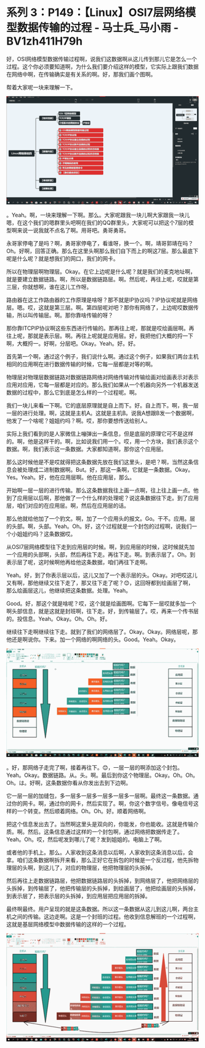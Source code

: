 # 系列 3：P149：【Linux】OSI7层网络模型数据传输的过程 - 马士兵_马小雨 - BV1zh411H79h

好，OSI网络模型数据传输过程啊，说我们这数据啊从这儿传到那儿它是怎么一个过程。这个你必须要知道啊，为什么我们要介绍这样的模型，它实际上跟我们数据在网络中啊，在传输确实是有关系的啊。好，那我们画个图啊。

帮着大家呢一块来理解一下。

![](img/00a85031b2135cf89a46f150929992ec_1.png)

。Yeah。啊，一块来理解一下啊。那么。大家呢跟我一块儿啊大家跟我一块儿嗯，在这个我们的嗯群里头吧啊在我们的QQ群里头，大家呢可以把这个7层的模型啊来说一说我就不点名了啊。用哥吧。勇哥勇哥。

永哥家停电了是吗？啊，勇哥家停电了，看谁呀，换一个。啊，靖哥郭靖在吗？Oh。好啊，回答正确。那么在这里头啊那么我们自下而上的啊这7层。那么最底下呢是什么呢？就是想我们的网口，我们的网卡。

所以在物理层啊物理层。Okay。在它上边呢是什么呢？就是我们的麦克地址啊，就是要建立数据链路。啊，所以是数据链路层。啊。然后呢，再往上呢，哎就是第三层，你就想啊，谁在这儿工作呀。

路由器在这工作路由器的工作原理是啥呀？那不就是IP协议吗？IP协议呢就是网络层。嗯。哎，这就是第三层。啊。第四层呢对吧？那你有网络了，上边呢哎数据传输，所以叫传输层。啊。那你靠啥传输的呀？

那你靠ITCPIP协议啊这些东西进行传输的。那再往上呢，那就是哎绘画层啊。再往上呢，那就是表示层。啊。再往上呢就是应用层。好，我把他们大概的捋一下啊，大概捋一。好啊，分层吧。Okay。Yeah。好。好。

首先第一个啊，通过这个例子，我们说什么啊。通过这个例子，如果我们两台主机相同的应用啊在进行数据传输的时候，它每一层都是对等的啊。

物理层对物理层数据链路对数据链路网络对网络传输对传输绘画对绘画表示对表示应用对应用，它每一层都是对应的。那么我们如果从一个机器向另外一个机器发送数据的过程中，那么它到底是怎么样的一个过程呢。啊。

我们一块儿来看一下啊。它的底层原理就是自上而下。好。自上而下。啊，我一层一层的进行处理。啊，这就是主机A。这就是主机B。说我A想跟B发一个数据啊，他发了一个啥呢？姐姐约吗？啊。哎，那你要想传送给别人。

实际上我们看到的是人家微信上嘣弹出一条信息，但是底层的原理它可不是这样的。啊，他是这样干的。啊，比如说我们用一个。哎，用一个方块，我们表示这个数据。啊，我们表示这一条数据。大家都知道啊，那你这个应用层。

那么这时候他是不是哎就得把这条数据先放在我们这里头，是吧？啊，当然这条信息会被处理成二进制数据啊。But。好，那这一条啊，它就是一条数据。Okay。Yes。Yeah。好，他在应用层啊。他在应用层，那么。

开始啊一层一层的进行传输。那么这条数据我往上画一点啊，往上往上画一点。他到了应用层以后啊，那他做了一个什么样的处理呢？说这条数据往下走。到了应用层，咱们对应的在应用层。啊，然后在应用层的话。

那么他就给他加了一个豹文。啊，加了一个应用头的报文。Go。干不。应用。层的头部。啊，头部。Yeah。Oh。好，这个过程就是一个封包的过程啊，说我们一个小姐姐约吗？这条数据哎。

从OSI7层网络模型往下走到应用层的时候。啊，到应用层的时候，这时候就先加一个应用的头部啊，头部，然后再往下走。再往下走。啊。到表示层了。Oh。到表示层了呢，这时候啊他再给他这条数据，咱们再往下走啊。

Yeah。好，到了你表示层以后，这儿又加了一个表示层的头。Okay。对吧哎这儿又有啊，那他继续又往下走了，那又往下走了呢？😊，这回呀都到绘画层了啊，那么绘画层这儿，他继续把这条数据。处理。Yeah。

Good。好，那这个就是啥呢？哎，这个就是绘画图啊。它每下一层哎就多加一个啊头部信息，就是这就是封班啊，往下走。好，到传输层了。哎，再来一个传书层的。投信息。Yeah。Okay。Oh。Oh。好。

继续往下走啊继续往下走。就到了我们的网络层了。Okay。Okay。网络层呢，那他还是啊说你。下来。加一个网络的啊网络的头。Good。Yeah。Okay。



![](img/00a85031b2135cf89a46f150929992ec_3.png)

。好，那网络子走完了啊，接着再往下。😊，一层一层的啊添加这个封包。Yeah。Okay。数据链路。从。头。啊。最后到你这个物理层。Okay。Oh。Oh。Oh。は。好啊，这条数据你看从你发出去到下边啊。

它一层一层的加缝包，多一层多一层多一层多一层多一层啊。最终这一条数据。通过你的网卡。啊，通过你的网卡，然后实现了。啊，你这个数字信号。像电信号这样的一个转变。然后顺着网络。Oh。Oh。好。顺着网络啊。

把这个信息发出去了。当然啊这里头是双向的，你能发，你也能收。这就是传输介质。啊。然后。这条信息通过这样的一个封包啊，通过网络把数据传走了。Yeah。Oh。哎，然后呢发到哪儿了呢？发到姐姐的。电脑上了啊。

或者他的手机上。那么。人家收到这条消息以后啊，人家收到这条消息以后，会拿。咱们这条数据啊拆开来看，那么正好它在拆包的时候是一个反过程，他先拆物理层的头啊，到这儿了，对应的物理层，他把物理层的头拆掉。

然后再往上走数据链路层，他把数据链路层的头拆掉，到网络层了，他把网络层的头拆掉，到传输层了，他把传输层的头拆掉，到绘画层了，他把绘画层的头拆掉，到表示层了，把表示层的头拆掉，到应用层把应用层的拆掉。

最终啊最终。用户呈现的就是这条数据。所以这一条数据从这儿到这儿啊，两台主机之间的传输。这边走啊。这是一个封班的过程。他收到信息解班的一个过程啊，这就是基层网络模型中数据传输的这样的一个过程。



![](img/00a85031b2135cf89a46f150929992ec_5.png)